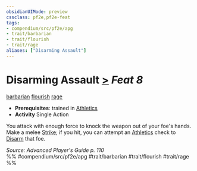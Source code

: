```yaml
---
obsidianUIMode: preview
cssclass: pf2e,pf2e-feat
tags:
- compendium/src/pf2e/apg
- trait/barbarian
- trait/flourish
- trait/rage
aliases: ["Disarming Assault"]
---
```

# Disarming Assault  [>](../../Rules/core-rulebook/chapter-9-playing-the-game.md#Actions "Single Action") *Feat 8*  
[barbarian](../../Rules/traits/barbarian.md)  [flourish](../../Rules/traits/flourish.md)  [rage](../../Rules/traits/rage.md)  

- **Prerequisites**: trained in [Athletics](../skills.md#Athletics)
- **Activity** Single Action

You attack with enough force to knock the weapon out of your foe's hands. Make a melee [Strike](../../Rules/actions/strike.md); if you hit, you can attempt an [Athletics](../skills.md#Athletics) check to [Disarm](../../Rules/actions/disarm.md) that foe.

*Source: Advanced Player's Guide p. 110*  
%% #compendium/src/pf2e/apg #trait/barbarian #trait/flourish #trait/rage %%